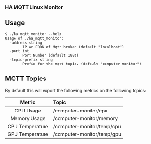 ### HA MQTT Linux Monitor


## Usage

```
$ ./ha_mqtt_monitor --help
Usage of ./ha_mqtt_monitor:
  -address string
        IP or FQDN of Mqtt broker (default "localhost")
  -port int
        Port Number (default 1883)
  -topic-prefix string
        Prefix for the mqtt topic. (default "computer-monitor")
```

## MQTT Topics

By default this will export the following metrics on the following topics:

| Metric | Topic |
| :------: | :------ |
| CPU Usage | /computer-monitor/cpu |
| Memory Usage | /computer-monitor/memory |
| CPU Temperature | /computer-monitor/temp/cpu |
| GPU Temperature | /computer-monitor/temp/gpu |